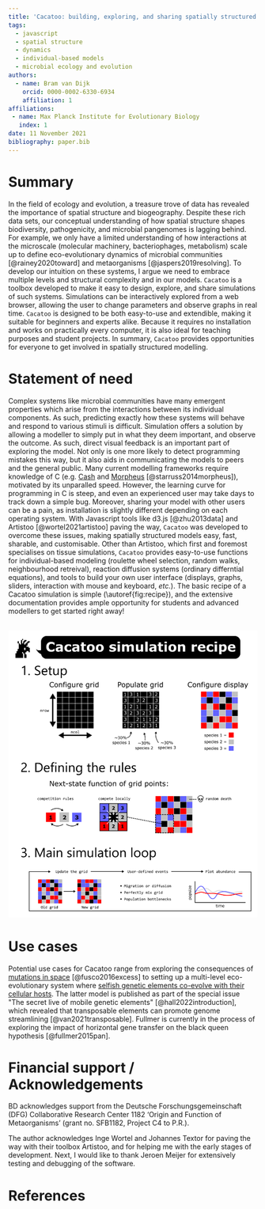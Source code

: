 ```yaml
---
title: 'Cacatoo: building, exploring, and sharing spatially structured models of biological systems'
tags:
  - javascript
  - spatial structure
  - dynamics
  - individual-based models
  - microbial ecology and evolution
authors:
  - name: Bram van Dijk
    orcid: 0000-0002-6330-6934
    affiliation: 1 
affiliations:
 - name: Max Planck Institute for Evolutionary Biology
   index: 1 
date: 11 November 2021
bibliography: paper.bib
---
```



# Summary

In the field of ecology and evolution, a treasure trove of data has revealed the importance of spatial structure and biogeography. Despite these rich data sets, our conceptual understanding of how spatial structure shapes biodiversity, pathogenicity, and microbial pangenomes is lagging behind. For example, we only have a limited understanding of how interactions at the microscale (molecular machinery, bacteriophages, metabolism) scale up to define eco-evolutionary dynamics of microbial communities [@rainey2020toward] and metaorganisms [@jaspers2019resolving]. To develop our intuition on these systems, I argue we need to embrace multiple levels and structural complexity and in our models. `Cacatoo` is a toolbox developed to make it easy to design, explore, and share simulations of such systems. Simulations can be interactively explored from a web browser, allowing the user to change parameters and observe graphs in real time. `Cacatoo` is designed to be both easy-to-use and extendible, making it suitable for beginners and experts alike. Because it requires no installation and works on practically every computer, it is also ideal for teaching purposes and student projects. In summary, `Cacatoo` provides opportunities for everyone to get involved in spatially structured modelling.

# Statement of need

Complex systems like microbial communities have many emergent properties which arise from the interactions between its individual components. As such, predicting exactly how these systems will behave and respond to various stimuli is difficult. Simulation offers a solution by allowing a modeller to simply put in what they deem important, and observe the outcome. As such, direct visual feedback is an important part of exploring the model. Not only is one more likely to detect programming mistakes this way, but it also aids in communicating the models to peers and the general public. Many current modelling frameworks require knowledge of C (e.g. [Cash](https://tbb.bio.uu.nl/rdb/software.html) and [Morpheus](https://academic.oup.com/bioinformatics/article-abstract/30/9/1331/234757) [@starruss2014morpheus]), motivated by its unparalled speed. However, the learning curve for programming in C is steep, and even an experienced user may take days to track down a simple bug. Moreover, sharing your model with other users can be a pain, as installation is slightly different depending on each operating system. With Javascript tools like d3.js [@zhu2013data] and Artistoo [@wortel2021artistoo] paving the way, `Cacatoo` was developed to overcome these issues, making spatially structured models easy, fast, sharable, and customisable. Other than Artistoo, which first and foremost specialises on tissue simulations, `Cacatoo` provides easy-to-use functions for individual-based modeling  (roulette wheel selection, random walks, neighbourhood retreival), reaction diffusion systems (ordinary differntial equations), and tools to build your own user interface (displays, graphs, sliders, interaction with mouse and keyboard, *etc.*). The basic recipe of a Cacatoo simulation is simple (\autoref{fig:recipe}), and the extensive documentation provides ample opportunity for students and advanced modellers to get started right away! <br><br>

![The basic recipe of a Cacatoo simulation contains three ingredients: 1) setup, 2) defining the rules, and 3) setting up the main simulation loop.\label{fig:recipe}](../images/cacatoo_recipe.png)

# Use cases

Potential use cases for Cacatoo range from exploring the consequences of [mutations in space](https://bramvandijk88.github.io/cacatoo/example_mutational_jackpot.html) [@fusco2016excess] to setting up a multi-level eco-evolutionary system where [selfish genetic elements co-evolve with their cellular hosts](https://bramvandijk88.github.io/cacatoo/TEs_streamlining/). The latter model is published as part of the special issue "The secret live of mobile genetic elements" [@hall2022introduction],  which revealed that transposable elements can promote genome streamlining [@van2021transposable]. Fullmer is currently in the process of exploring the impact of horizontal gene transfer on the black queen hypothesis [@fullmer2015pan].

# Financial support / Acknowledgements

BD acknowledges support from the Deutsche Forschungsgemeinschaft (DFG) Collaborative Research Center 1182
‘Origin and Function of Metaorganisms’ (grant no. SFB1182, Project C4 to P.R.).

The author acknowledges Inge Wortel and Johannes Textor for paving the way with their toolbox Artistoo, and for helping me with the early stages of development. Next, I would like to thank Jeroen Meijer for extensively testing and debugging of the software. 

# References
